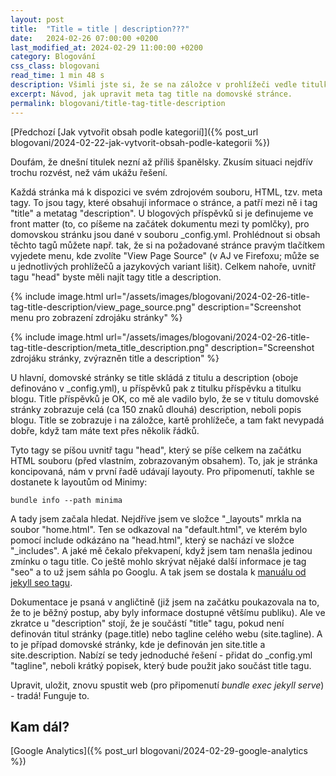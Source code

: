 ```yaml
---
layout: post
title:  "Title = title | description???"
date:   2024-02-26 07:00:00 +0200
last_modified_at: 2024-02-29 11:00:00 +0200
category: Blogování
css_class: blogovani
read_time: 1 min 48 s
description: Všimli jste si, že se na záložce v prohlížeči vedle titulku domovské stránky zobrazuje i její popis? Čtěte dál, pokud se chcete dozvědět, jak to upravit.
excerpt: Návod, jak upravit meta tag title na domovské stránce. 
permalink: blogovani/title-tag-title-description
---
```


[Předchozí [Jak vytvořit obsah podle kategorií]]({% post_url blogovani/2024-02-22-jak-vytvorit-obsah-podle-kategorii %})

Doufám, že dnešní titulek nezní až příliš španělsky. Zkusím situaci nejdřív trochu rozvést, než vám ukážu řešení.

Každá stránka má k dispozici ve svém zdrojovém souboru, HTML, tzv. meta tagy. To jsou tagy, které obsahují informace o stránce, a patří mezi ně i tag "title" a metatag "description". U blogových příspěvků si je definujeme ve front matter (to, co píšeme na začátek dokumentu mezi ty pomlčky), pro domovskou stránku jsou dané v souboru _config.yml. Prohlédnout si obsah těchto tagů můžete např. tak, že si na požadované stránce pravým tlačítkem vyjedete menu, kde zvolíte "View Page Source" (v AJ ve Firefoxu; může se u jednotlivých prohlížečů a jazykových variant lišit). Celkem nahoře, uvnitř tagu "head" byste měli najít tagy title a description.

{% include image.html url="/assets/images/blogovani/2024-02-26-title-tag-title-description/view_page_source.png" description="Screenshot menu pro zobrazení zdrojáku stránky" %}

{% include image.html url="/assets/images/blogovani/2024-02-26-title-tag-title-description/meta_title_description.png" description="Screenshot zdrojáku stránky, zvýrazněn title a description" %}

U hlavní, domovské stránky se title skládá z titulu a description (oboje definováno v _config.yml), u příspěvků pak z titulku příspěvku a titulku blogu. Title příspěvků je OK, co mě ale vadilo bylo, že se v titulu domovské stránky zobrazuje celá (ca 150 znaků dlouhá) description, neboli popis blogu. Title se zobrazuje i na záložce, kartě prohlížeče, a tam fakt nevypadá dobře, když tam máte text přes několik řádků.

Tyto tagy se píšou uvnitř tagu "head", který se píše celkem na začátku HTML souboru (před vlastním, zobrazovaným obsahem). To, jak je stránka koncipovaná, nám v první řadě udávají layouty. Pro připomenutí, takhle se dostanete k layoutům od Minimy:

```console
bundle info --path minima
```

A tady jsem začala hledat. Nejdříve jsem ve složce "_layouts" mrkla na soubor "home.html". Ten se odkazoval na "default.html", ve kterém bylo pomocí include odkázáno na "head.html", který se nachází ve složce "_includes". A jaké mě čekalo překvapení, když jsem tam nenašla jedinou zmínku o tagu title. Co ještě mohlo skrývat nějaké další informace je tag "seo" a to už jsem sáhla po Googlu. A tak jsem se dostala k [manuálu od jekyll seo tagu](https://github.com/jekyll/jekyll-seo-tag/blob/master/docs/usage.md).

Dokumentace je psaná v angličtině (již jsem na začátku poukazovala na to, že to je běžný postup, aby byly informace dostupné většímu publiku). Ale ve zkratce u "description" stojí, že je součástí "title" tagu, pokud není definován titul stránky (page.title) nebo tagline celého webu (site.tagline). A to je případ domovské stránky, kde je definován jen site.title a site.description. Nabízí se tedy jednoduché řešení - přidat do _config.yml "tagline", neboli krátký popisek, který bude použit jako součást title tagu.

Upravit, uložit, znovu spustit web (pro připomenutí *bundle exec jekyll serve*) - tradá! Funguje to.

## Kam dál?

[Google Analytics]({% post_url blogovani/2024-02-29-google-analytics %})
